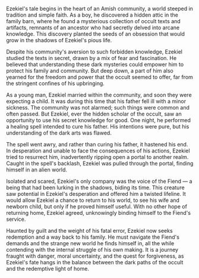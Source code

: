 Ezekiel's tale begins in the heart of an Amish community, a world steeped in tradition and simple faith. As a boy, he discovered a hidden attic in the family barn, where he found a mysterious collection of occult texts and artifacts, remnants of an ancestor who had secretly delved into arcane knowledge. This discovery planted the seeds of an obsession that would grow in the shadows of Ezekiel's pious life.

Despite his community's aversion to such forbidden knowledge, Ezekiel studied the texts in secret, drawn by a mix of fear and fascination. He believed that understanding these dark mysteries could empower him to protect his family and community. But deep down, a part of him also yearned for the freedom and power that the occult seemed to offer, far from the stringent confines of his upbringing.

As a young man, Ezekiel married within the community, and soon they were expecting a child. It was during this time that his father fell ill with a minor sickness. The community was not alarmed; such things were common and often passed. But Ezekiel, ever the hidden scholar of the occult, saw an opportunity to use his secret knowledge for good. One night, he performed a healing spell intended to cure his father. His intentions were pure, but his understanding of the dark arts was flawed.

The spell went awry, and rather than curing his father, it hastened his end. In desperation and unable to face the consequences of his actions, Ezekiel tried to resurrect him, inadvertently ripping open a portal to another realm. Caught in the spell's backlash, Ezekiel was pulled through the portal, finding himself in an alien world.

Isolated and scared, Ezekiel's only company was the voice of the Fiend — a being that had been lurking in the shadows, biding its time. This creature saw potential in Ezekiel's desperation and offered him a twisted lifeline. It would allow Ezekiel a chance to return to his world, to see his wife and newborn child, but only if he proved himself useful. With no other hope of returning home, Ezekiel agreed, unknowingly binding himself to the Fiend's service.

Haunted by guilt and the weight of his fatal error, Ezekiel now seeks redemption and a way back to his family. He must navigate the Fiend's demands and the strange new world he finds himself in, all the while contending with the internal struggle of his own making. It is a journey fraught with danger, moral uncertainty, and the quest for forgiveness, as Ezekiel's fate hangs in the balance between the dark paths of the occult and the redemptive light of home.

